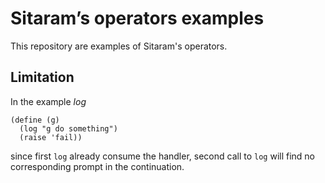 # Sitaram’s operators examples

This repository are examples of Sitaram's operators.

## Limitation

In the example _log_

```racket
(define (g)
  (log "g do something")
  (raise 'fail))
```

since first `log` already consume the handler, second call to `log` will find no corresponding prompt in the continuation.
